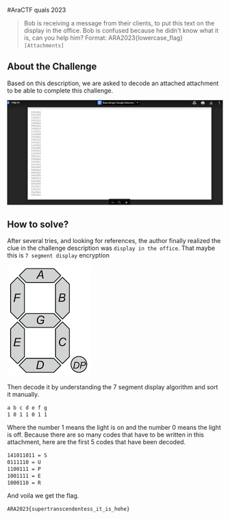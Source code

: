 #AraCTF quals 2023
> Bob is receiving a message from their clients, to put this text on the display in the office. Bob is confused because he didn't know what it is, can you help him?
Format: ARA2023{lowercase_flag}
`[Attachments]`

## About the Challenge
Based on this description, we are asked to decode an attached attachment to be able to complete this challenge.

![img1](images/img1.png)

## How to solve?
After several tries, and looking for references, the author finally realized the clue in the challenge description was `display in the office`.
That maybe this is `7 segment display` encryption

![img2](images/img2.png)

Then decode it by understanding the 7 segment display algorithm and sort it manually.

```
a b c d e f g
1 0 1 1 0 1 1
```

Where the number 1 means the light is on and the number 0 means the light is off.
Because there are so many codes that have to be written in this attachment, here are the first 5 codes that have been decoded.

```
141011011 = S
0111110 = U
1100111 = P
1001111 = E
1000110 = R
```

And voila we get the flag.

```
ARA2023{supertranscendentess_it_is_hehe}
```

